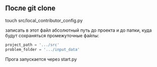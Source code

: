 ## После git clone

touch src/local_contributor_config.py

записать в этот файл абсолютный путь до проекта и до папки, куда будут сохраняться промежуточные файлы:

```python 
project_path = '.../src'
problem_folder = '.../input_data'
```

Прога запускается через start.py

